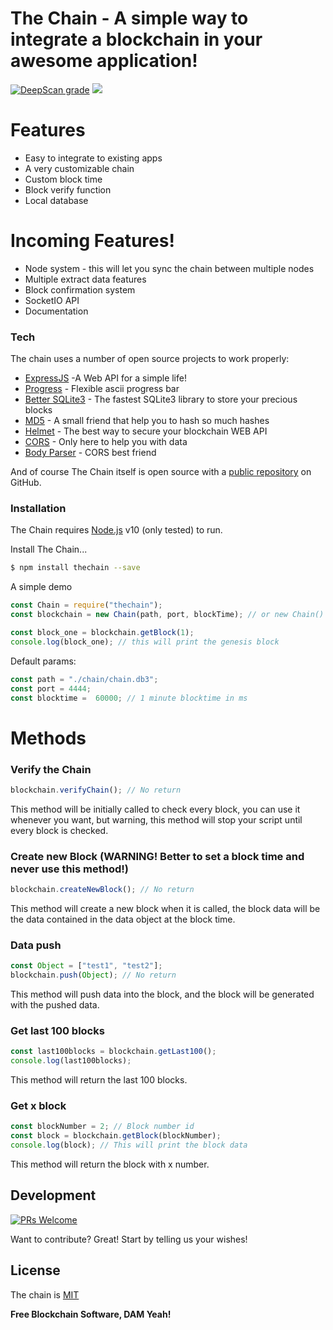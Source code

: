 
# The Chain -  A simple way to integrate a blockchain in your awesome application!

[![DeepScan grade](https://deepscan.io/api/teams/5144/projects/8527/branches/103349/badge/grade.svg)](https://deepscan.io/dashboard#view=project&tid=5144&pid=8527&bid=103349)
![](https://i.imgur.com/3ISskKH.png)


# Features

 - Easy to integrate to existing apps
 - A very customizable chain
 - Custom block time
 - Block verify function
 - Local database

# Incoming Features!

  - Node system - this will let you sync the chain between multiple nodes
  - Multiple extract data features
  - Block confirmation system
  - SocketIO API
  - Documentation


### Tech

The chain uses a number of open source projects to work properly:

* [ExpressJS](expressjs.com) -A Web API for a simple life!
* [Progress](https://www.npmjs.com/package/progress) - Flexible ascii progress bar
* [Better SQLite3](https://www.npmjs.com/package/better-sqlite3) - The fastest SQLite3 library to store your precious blocks
* [MD5](https://www.npmjs.com/package/md5) - A small friend that help you to hash so much hashes
* [Helmet](https://www.npmjs.com/package/helmet) - The best way to secure your blockchain WEB API
* [CORS](https://www.npmjs.com/package/cors) - Only here to help you with data
* [Body Parser](https://www.npmjs.com/package/body-parser) - CORS best friend


And of course The Chain itself is open source with a [public repository](https://github.com/GabrielLeonte/The-Chain)
 on GitHub.

### Installation

The Chain requires [Node.js](https://nodejs.org/) v10 (only tested) to run. 

Install The Chain...
```sh
$ npm install thechain --save
```

A simple demo

```js
const Chain = require("thechain");
const blockchain = new Chain(path, port, blockTime); // or new Chain() for a fast blockchain

const block_one = blockchain.getBlock(1);
console.log(block_one); // this will print the genesis block
```

Default params:

```js
const path = "./chain/chain.db3";
const port = 4444;
const blocktime =  60000; // 1 minute blocktime in ms
```
# Methods


### Verify the Chain 
```js
blockchain.verifyChain(); // No return
```
This method will be initially called to check every block, you can use it whenever you want, but warning, this method will stop your script until every block is checked.

### Create new Block (WARNING! Better to set a block time and never use this method!)
```js
blockchain.createNewBlock(); // No return
```
This method will create a new block when it is called, the block data will be the data contained in the data object at the block time.

### Data push
```js
const Object = ["test1", "test2"];
blockchain.push(Object); // No return
```
This method will push data into the block, and the block will be generated with the pushed data.

### Get last 100 blocks
```js
const last100blocks = blockchain.getLast100();
console.log(last100blocks); 
```
This method will return the last 100 blocks.
### Get x block
```js
const blockNumber = 2; // Block number id
const block = blockchain.getBlock(blockNumber);
console.log(block); // This will print the block data
```
This method will return the block with x number.

## Development
[![PRs Welcome](https://img.shields.io/badge/PRs-welcome-brightgreen.svg?style=flat-square)](https://github.com/GabrielLeonte/Glaciary.JS/pulls)

Want to contribute? Great! Start by telling us your wishes!


## License

The chain is [MIT](https://github.com/GabrielLeonte/The-Chain/blob/master/LICENSE)

**Free Blockchain Software, DAM Yeah!**

 
